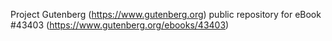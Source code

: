 Project Gutenberg (https://www.gutenberg.org) public repository for eBook #43403 (https://www.gutenberg.org/ebooks/43403)

